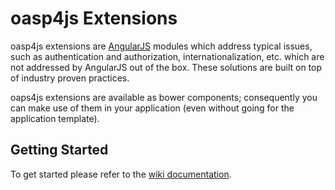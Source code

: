 oasp4js Extensions
==========

oasp4js extensions are [AngularJS](https://angularjs.org/) modules which address typical issues, such as authentication and authorization, internationalization, etc. which are not addressed by AngularJS out of the box. These solutions are built on top of industry proven practices.

oaps4js extensions are available as bower components; consequently you can make use of them in your application (even without going for the application template).

Getting Started
-----------------------

To get started please refer to the [wiki documentation](https://github.com/oasp/oasp4js/wiki).